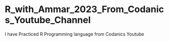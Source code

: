 # R_with_Ammar_2023_From_Codanics_Youtube_Channel
I have Practiced R Programming language from Codanics Youtube 
